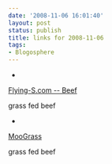 ```yaml
---
date: '2008-11-06 16:01:40'
layout: post
status: publish
title: links for 2008-11-06
tags:
- Blogosphere
---
```


  * 
                

[Flying-S.com -- Beef](http://flying-s.com/beef/)


                

grass fed beef


                
            
  * 
                

[MooGrass](http://www.moograssfarms.com/)


                

grass fed beef


                
            
